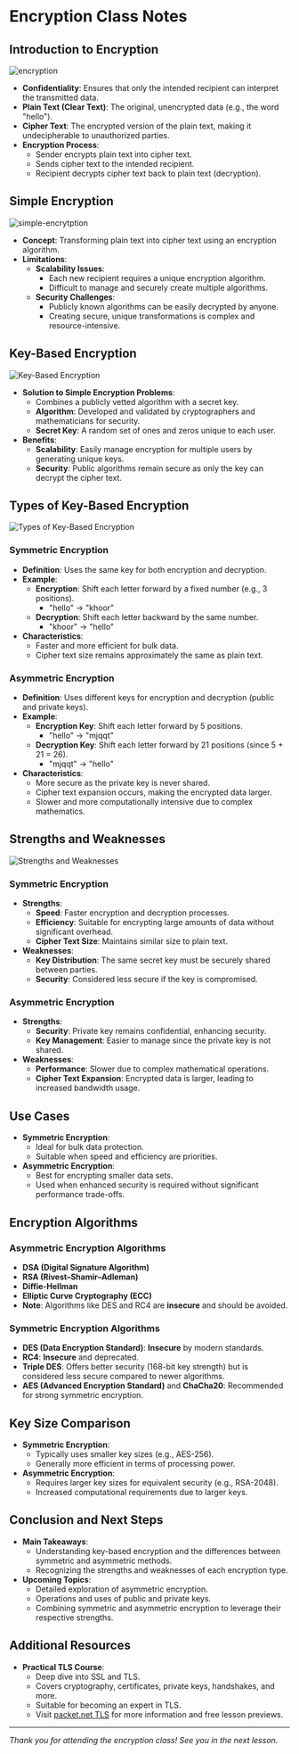 # Encryption Class Notes

## Introduction to Encryption

![encryption](https://raw.githubusercontent.com/bhargavvc/topics/main/img/networking/encryption.png)
- **Confidentiality**: Ensures that only the intended recipient can interpret the transmitted data.
- **Plain Text (Clear Text)**: The original, unencrypted data (e.g., the word "hello").
- **Cipher Text**: The encrypted version of the plain text, making it undecipherable to unauthorized parties.
- **Encryption Process**:
  - Sender encrypts plain text into cipher text.
  - Sends cipher text to the intended recipient.
  - Recipient decrypts cipher text back to plain text (decryption).

## Simple Encryption
![simple-encrytption](https://raw.githubusercontent.com/bhargavvc/topics/main/img/networking/simple-encrytption.png)
- **Concept**: Transforming plain text into cipher text using an encryption algorithm.
- **Limitations**:
  - **Scalability Issues**: 
    - Each new recipient requires a unique encryption algorithm.
    - Difficult to manage and securely create multiple algorithms.
  - **Security Challenges**:
    - Publicly known algorithms can be easily decrypted by anyone.
    - Creating secure, unique transformations is complex and resource-intensive.

## Key-Based Encryption
![Key-Based Encryption](https://raw.githubusercontent.com/bhargavvc/topics/main/img/networking/key-based-encrytption.png)
- **Solution to Simple Encryption Problems**:
  - Combines a publicly vetted algorithm with a secret key.
  - **Algorithm**: Developed and validated by cryptographers and mathematicians for security.
  - **Secret Key**: A random set of ones and zeros unique to each user.
- **Benefits**:
  - **Scalability**: Easily manage encryption for multiple users by generating unique keys.
  - **Security**: Public algorithms remain secure as only the key can decrypt the cipher text.

## Types of Key-Based Encryption
![Types of Key-Based Encryption](https://raw.githubusercontent.com/bhargavvc/topics/main/img/networking/symmetric-vs-asymmetric-diagram-example.png)

### Symmetric Encryption
- **Definition**: Uses the same key for both encryption and decryption.
- **Example**:
  - **Encryption**: Shift each letter forward by a fixed number (e.g., 3 positions).
    - "hello" → "khoor"
  - **Decryption**: Shift each letter backward by the same number.
    - "khoor" → "hello"
- **Characteristics**:
  - Faster and more efficient for bulk data.
  - Cipher text size remains approximately the same as plain text.

### Asymmetric Encryption
- **Definition**: Uses different keys for encryption and decryption (public and private keys).
- **Example**:
  - **Encryption Key**: Shift each letter forward by 5 positions.
    - "hello" → "mjqqt"
  - **Decryption Key**: Shift each letter forward by 21 positions (since 5 + 21 = 26).
    - "mjqqt" → "hello"
- **Characteristics**:
  - More secure as the private key is never shared.
  - Cipher text expansion occurs, making the encrypted data larger.
  - Slower and more computationally intensive due to complex mathematics.

## Strengths and Weaknesses
![Strengths and Weaknesses](https://raw.githubusercontent.com/bhargavvc/topics/main/img/networking/symmetric-vs-asymmetric-differents.png)
### Symmetric Encryption
- **Strengths**:
  - **Speed**: Faster encryption and decryption processes.
  - **Efficiency**: Suitable for encrypting large amounts of data without significant overhead.
  - **Cipher Text Size**: Maintains similar size to plain text.
- **Weaknesses**:
  - **Key Distribution**: The same secret key must be securely shared between parties.
  - **Security**: Considered less secure if the key is compromised.

### Asymmetric Encryption
- **Strengths**:
  - **Security**: Private key remains confidential, enhancing security.
  - **Key Management**: Easier to manage since the private key is not shared.
- **Weaknesses**:
  - **Performance**: Slower due to complex mathematical operations.
  - **Cipher Text Expansion**: Encrypted data is larger, leading to increased bandwidth usage.

## Use Cases
- **Symmetric Encryption**:
  - Ideal for bulk data protection.
  - Suitable when speed and efficiency are priorities.
- **Asymmetric Encryption**:
  - Best for encrypting smaller data sets.
  - Used when enhanced security is required without significant performance trade-offs.

## Encryption Algorithms
### Asymmetric Encryption Algorithms
- **DSA (Digital Signature Algorithm)**
- **RSA (Rivest–Shamir–Adleman)**
- **Diffie-Hellman**
- **Elliptic Curve Cryptography (ECC)**
- **Note**: Algorithms like DES and RC4 are **insecure** and should be avoided.

### Symmetric Encryption Algorithms
- **DES (Data Encryption Standard)**: **Insecure** by modern standards.
- **RC4**: **Insecure** and deprecated.
- **Triple DES**: Offers better security (168-bit key strength) but is considered less secure compared to newer algorithms.
- **AES (Advanced Encryption Standard)** and **ChaCha20**: Recommended for strong symmetric encryption.

## Key Size Comparison
- **Symmetric Encryption**:
  - Typically uses smaller key sizes (e.g., AES-256).
  - Generally more efficient in terms of processing power.
- **Asymmetric Encryption**:
  - Requires larger key sizes for equivalent security (e.g., RSA-2048).
  - Increased computational requirements due to larger keys.

## Conclusion and Next Steps
- **Main Takeaways**:
  - Understanding key-based encryption and the differences between symmetric and asymmetric methods.
  - Recognizing the strengths and weaknesses of each encryption type.
- **Upcoming Topics**:
  - Detailed exploration of asymmetric encryption.
  - Operations and uses of public and private keys.
  - Combining symmetric and asymmetric encryption to leverage their respective strengths.

## Additional Resources
- **Practical TLS Course**:
  - Deep dive into SSL and TLS.
  - Covers cryptography, certificates, private keys, handshakes, and more.
  - Suitable for becoming an expert in TLS.
  - Visit [packet.net TLS](https://packet.net/tls) for more information and free lesson previews.

---

*Thank you for attending the encryption class! See you in the next lesson.*